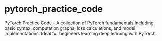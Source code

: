 # pytorch_practice_code
PyTorch Practice Code - A collection of PyTorch fundamentals including basic syntax, computation graphs, loss calculations, and model implementations. Ideal for beginners learning deep learning with PyTorch.

